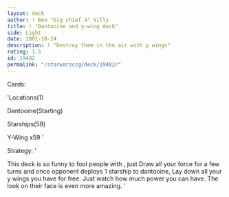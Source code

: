 ```yaml
---
layout: deck
author: ! Ben "big chief 4" Villy
title: ! "Dantooine and y-wing deck"
side: Light
date: 2001-10-24
description: ! "Destroy them in the air with y wings"
rating: 1.5
id: 19482
permalink: "/starwarsccg/deck/19482/"
---
```

Cards: 

'Locations(1)

Dantooine(Starting)


Starships(59)


Y-Wing x59 '

Strategy: '

This deck is so funny to fool people with , just Draw all your force for a few turns and once opponent deploys 1 starship to dantooine, Lay down all your y wings you have for free.  Just watch how much power you can have.  The look on their face is even more amazing. '
